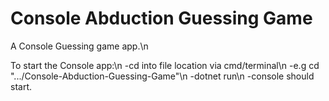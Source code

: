 # Console Abduction Guessing Game
 A Console Guessing game app.\n

To start the Console app:\n
    -cd into file location via cmd/terminal\n
        -e.g cd ".../Console-Abduction-Guessing-Game"\n
    -dotnet run\n
    -console should start.

